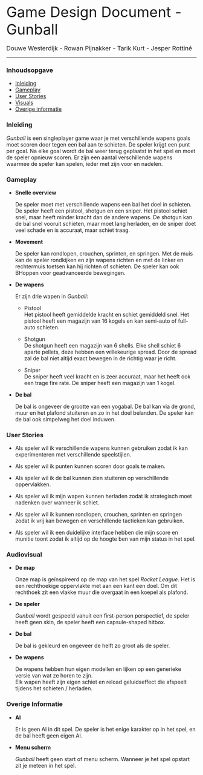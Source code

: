 <div style="font-size: 38px">Game Design Document - Gunball</div><br>
<div style="font-size: 16px">Douwe Westerdijk - Rowan Pijnakker - Tarik Kurt - Jesper Rottiné</div>

---

### Inhoudsopgave
- [Inleiding](#inleiding)
- [Gameplay](#gameplay)
- [User Stories](#user-stories)
- [Visuals](#visuals)
- [Overige informatie](#overige-informatie)

### Inleiding

*Gunball* is een singleplayer game waar je met verschillende wapens goals moet scoren door tegen een bal aan te schieten. De speler krijgt een punt per goal. Na elke goal wordt de bal weer terug geplaatst in het spel en moet de speler opnieuw scoren. Er zijn een aantal verschillende wapens waarmee de speler kan spelen, ieder met zijn voor en nadelen.

### Gameplay

- **Snelle overview**

    De speler moet met verschillende wapens een bal het doel in schieten. De speler heeft een pistool, shotgun en een sniper. Het pistool schiet snel, maar heeft minder kracht dan de andere wapens. De shotgun kan de bal snel vooruit schieten, maar moet lang herladen, en de sniper doet veel schade en is accuraat, maar schiet traag.

- **Movement**

    De speler kan rondlopen, crouchen, sprinten, en springen. Met de muis kan de speler rondkijken en zijn wapens richten en met de linker en rechtermuis toetsen kan hij richten of schieten. De speler kan ook BHoppen voor geadvanceerde bewegingen.

- **De wapens**

    Er zijn drie wapen in *Gunball*:

    - Pistool<br>
        Het pistool heeft gemiddelde kracht en schiet gemiddeld snel. Het pistool heeft een magazijn van 16 kogels en kan semi-auto of full-auto schieten.

    - Shotgun<br>
        De shotgun heeft een magazijn van 6 shells. Elke shell schiet 6 aparte pellets, deze hebben een willekeurige spread. Door de spread zal de bal niet altijd exact bewegen in de richtig waar je richt.

    - Sniper<br>
        De sniper heeft veel kracht en is zeer accuraat, maar het heeft ook een trage fire rate. De sniper heeft een magazijn van 1 kogel.

- **De bal**

    De bal is ongeveer de grootte van een yogabal. De bal kan via de grond, muur en het plafond stuiteren en zo in het doel belanden. De speler kan de bal ook simpelweg het doel induwen.

### User Stories

- Als speler wil ik verschillende wapens kunnen gebruiken zodat ik kan experimenteren met verschillende speelstijlen.

- Als speler wil ik punten kunnen scoren door goals te maken.

- Als speler wil ik de bal kunnen zien stuiteren op verschillende oppervlakken.

- Als speler wil ik mijn wapen kunnen herladen zodat ik strategisch moet nadenken over wanneer ik schiet.

- Als speler wil ik kunnen rondlopen, crouchen, sprinten en springen zodat ik vrij kan bewegen en verschillende tactieken kan gebruiken.

- Als speler wil ik een duidelijke interface hebben die mijn score en munitie toont zodat ik altijd op de hoogte ben van mijn status in het spel.

### Audiovisual

- **De map**

    Onze map is geïnspireerd op de map van het spel *Rocket League*. Het is een rechthoekige oppervlakte met aan een kant een doel. Om dit rechthoek zit een vlakke muur die overgaat in een koepel als plafond.

- **De speler**

    *Gunball* wordt gespeeld vanuit een first-person perspectief, de speler heeft geen skin, de speler heeft een capsule-shaped hitbox.

- **De bal**

    De bal is gekleurd en ongeveer de helft zo groot als de speler.

- **De wapens**

    De wapens hebben hun eigen modellen en lijken op een generieke versie van wat ze horen te zijn.<br>
    Elk wapen heeft zijn eigen schiet en reload geluidseffect die afspeelt tijdens het schieten / herladen.

### Overige Informatie

- **AI**

    Er is geen AI in dit spel. De speler is het enige karakter op in het spel, en de bal heeft geen eigen AI.

- **Menu scherm**

    *Gunball* heeft geen start of menu scherm. Wanneer je het spel opstart zit je meteen in het spel.
